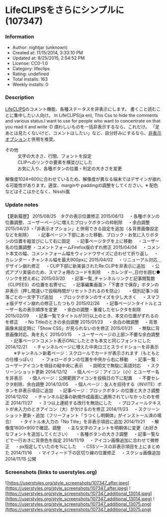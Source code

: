 # LifeCLIPSをさらにシンプルに (107347)

### Information
- Author: nightjar (unknown)
- Created at: 11/15/2014, 3:33:10 PM
- Updated at: 8/25/2015, 2:54:52 PM
- License: CC0-1.0
- Category: lifeclips
- Rating: undefined
- Total installs: 163
- Weekly installs: 0


### Description
<a href="https://lifeclips.jp/">LifeCLIPS</a>のコメント機能、各種ステータスを非表示にします。
書くこと読むことに集中したい人向け。
In LifeCLIPS(ja en), This Css to hide the comments and various status.I want to use for people who want to concentrate on that you read it and write :D
煩わしいものを一括非表示するなら、これだけ。
「足あとは見たくないけど、コメントはしたい」など、自分好みにするなら、<a href="https://userstyles.org/styles/107983/theme">非表示オプション</a>と併用を推奨。
<dl>
<dt>その他</dt>
<dd>文字の大きさ、行間、フォントを設定</dd>
<dd>CLIPへのリンクの要素を横並びにした</dd>
<dd>お気に入り、各種ボタンの位置・判定の大きさを変更</dd>
</dl>
解像度1024×600に合わせているため、解像度が異なる端末ではデザインが崩れる可能性があります。適宜、marginや paddingの調整をしてください。※ 配色などはそこはかとなく、Nisshi風

### Update notes
【更新履歴】
2015/08/25　タグの表示位置修正
2015/08/13
　・各種ボタンの位置調整、ユーザーページに増えたブロックボタンの枠削除
　・余白調整
2015/04/23
  ・「非表示オプション」と併用できる設定を追加（＆背景画像設定などを削除）
　・記事ページ＞下部にあった移動、ブロック・お気に入りボタンの位置を縦並びにして右に固定
　・記事ページタグを上に移動
　・ユーザー名の位置調整
  ・コメントフォームFirefox版のずれ修正
2015/04/04
　・コメント本文の幅、コメントフォーム幅をウィンドウサイズに合わせて折り返し
　・カレンダー・チャンネル幅を最大900pxに
2015/04/02
　・リニューアル対応＿デザイン崩れ修正
　・CLIP下部に新実装されたRe:CLIPを非表示に追加
　・公式アプリ実装のため、スマフォ用のコードを削除
　・カレンダー_日付を囲む●リンクを控えめに
2015/03/20
　・記事一覧_チャンネルリンクと記事閲覧数（CLIPEES）の位置を右寄せに
　・記事編集画面＞「下書きで保存」ボタンの非表示（押し間違いで投稿時間がリセットされるのを防止）
　・個別記事＞段落ごとの一文字下げ追加
　・ブロックボタンのサイズを少し大きく
　・スマフォ版デザイン崩れの修正したつもり
2015/02/26
　・記事ページ＞タイトルとユーザー名の表示順序を変更
　・余白の調整・重複したセレクタを削除
2015/02/09
　・記事一覧でタイトルが3行以上のとき、本文の位置がずれるのを修正
　・No Titleのときの余白調整
2015/01/23
　・余白の微調整
　・背景画像未設定時に「Show CSS」が見られないのを修正
2015/01/21
　・無駄に背景画像対応、角を丸く
2015/01/15
　・ユーザーページの上部＞不要な余白調整
　・記事ページ＞コメント表示ONにしたときも本文と同じフォントにした
2014/12/21
　・チャンネルページに増えた中央ロゴとスライドショーを非表示
　　※チャンネル＞新着ページ：スクロールでカードが表示されます（もともとの仕様っぽい）
　・フォローボタンの位置を中央から右に移動
　・記事一覧：ユーザーアイコンを項目の縦中央に表示
　・説明文で無駄に英語対応
　・スクリーンショット更新
2014/12/12
　・個人ページ：アイコン（小）とユーザー名を非表示
　・個人ページ：公開範囲アイコンを投稿日の下に配置
　・不要セレクタ削除、余白調整
2014/12/05
　・個人ページ：友人を招待する（INVITE）ボタンを非表示項目に追加
　・記事ページ：ブロックボタン の位置と大きさ調整
2014/12/02
　・チャンネル記事の新規作成画面に適用されていなかったのを修正
2014/11/27
　・３つ以上連続する改行を無効にした
　・プロフィールテキストが未入力のときアイコン（大）が欠けるのを修正
2014/11/23
　・スクリーンショット更新・追加（フリーフォント「うつくし明朝体」がインストール済の場合）
　・タイトル未入力の「No Title」を非表示項目に追加
2014/11/21
　・解像度1600×900で確認、調整
　・主な文字のフォントを明朝体に変更（お好きなフォントを追加してください）
　・各種ボタンの大きさ調整
　・記事一覧などで一行おきに背景色を指定
2014/11/19
　・アイコン画像追加に合わせて微修正
　・px指定していたのを%にした
　・CSSソースの非表示項目を上にまとめた
2014/11/16 
　・マイフィード下の区切り線の位置修正
　・スクショ画像追加
2014/11/15 公開

### Screenshots (links to userstyles.org)
![https://userstyles.org/style_screenshots/107347_after.jpeg](https://userstyles.org/style_screenshots/107347_after.jpeg)
![https://userstyles.org/style_screenshots/107347_additional_13014.jpeg](https://userstyles.org/style_screenshots/107347_additional_13014.jpeg)
![https://userstyles.org/style_screenshots/107347_additional_13075.png](https://userstyles.org/style_screenshots/107347_additional_13075.png)


